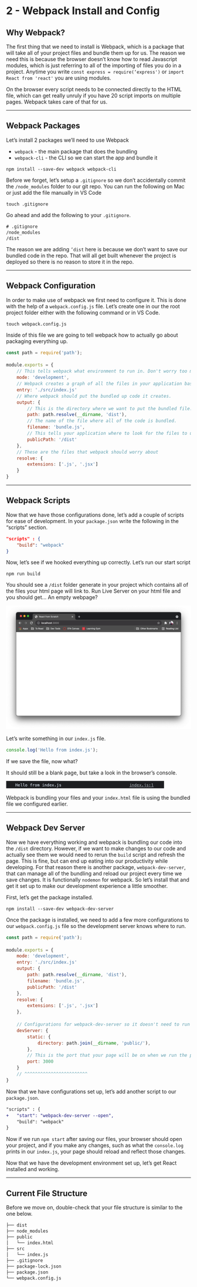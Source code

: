 # 2 - Webpack Install and Config

## Why Webpack?

The first thing that we need to install is Webpack, which is a package that will take all of your project files and bundle them up for us. The reason we need this is because the browser doesn’t know how to read Javascript modules, which is just referring to all of the importing of files you do in a project. Anytime you write `const express = require(‘express')` or `import React from 'react'` you are using modules.

On the browser every script needs to be connected directly to the HTML file, which can get really unruly if you have 20 script imports on multiple pages. Webpack takes care of that for us.

---

## Webpack Packages

Let’s install 2 packages we’ll need to use Webpack

- `webpack` - the main package that does the bundling
- `webpack-cli` - the CLI so we can start the app and bundle it

```shell
npm install --save-dev webpack webpack-cli
```

Before we forget, let’s setup a `.gitignore` so we don’t accidentally commit the `/node_modules` folder to our git repo. You can run the following on Mac or just add the file manually in VS Code

```shell
touch .gitignore
```

Go ahead and add the following to your `.gitignore`.

```
# .gitignore
/node_modules
/dist
```

The reason we are adding `’dist` here is because we don’t want to save our bundled code in the repo. That will all get built whenever the project is deployed so there is no reason to store it in the repo.

---

## Webpack Configuration

In order to make use of webpack we first need to configure it. This is done with the help of a `webpack.config.js` file. Let’s create one in our the root project folder either with the following command or in VS Code.

```shell
touch webpack.config.js
```

Inside of this file we are going to tell webpack how to actually go about packaging everything up.

```javascript
const path = require('path');

module.exports = {
	// This tells webpack what environment to run in. Don't worry too much about this, just know that setting it to development gives us some useful tools.
	mode: 'development',
	// Webpack creates a graph of all the files in your application based on how they are all connected. This declares which file to start from.
	entry: './src/index.js'
	// Where webpack should put the bundled up code it creates.
	output: {
		// This is the directory where we want to put the bundled file. It must be an absolute path, hence the use of the path module from node.
		path: path.resolve(__dirname, 'dist'),
		// The name of the file where all of the code is bundled.
		filename: 'bundle.js',
		// This tells your application where to look for the files to use.
		publicPath: '/dist'
	},
	// These are the files that webpack should worry about
	resolve: {
		extensions: ['.js', '.jsx']
	}
}
```

---

## Webpack Scripts

Now that we have those configurations done, let’s add a couple of scripts for ease of development. In your `package.json` write the following in the “scripts” section.

```json
"scripts" : {
	"build": "webpack"
}
```

Now, let’s see if we hooked everything up correctly. Let’s run our start script

```shell
npm run build
```

You should see a `/dist` folder generate in your project which contains all of the files your html page will link to. Run Live Server on your html file and you should get… An empty webpage?

![](./screenshots/browser-window.png)

Let’s write something in our `index.js` file.

```javascript
console.log('Hello from index.js');
```

If we save the file, now what?

It should still be a blank page, but take a look in the browser’s console.

![](./screenshots/console.png)

Webpack is bundling your files and your `index.html` file is using the bundled file we configured earlier.

---

## Webpack Dev Server

Now we have everything working and webpack is bundling our code into the `/dist` directory. However, if we want to make changes to our code and actually see them we would need to rerun the `build` script and refresh the page. This is fine, but can end up eating into our productivity while developing. For that reason there is another package, `webpack-dev-server`, that can manage all of the bundling and reload our project every time we save changes. It is functionally `nodemon` for webpack. So let’s install that and get it set up to make our development experience a little smoother.

First, let’s get the package installed.

```shell
npm install --save-dev webpack-dev-server
```

Once the package is installed, we need to add a few more configurations to our `webpack.config.js` file so the development server knows where to run.

```javascript
const path = require('path');

module.exports = {
	mode: 'development',
	entry: './src/index.js'
	output: {
		path: path.resolve(__dirname, 'dist'),
		filename: 'bundle.js',
		publicPath: '/dist'
	},
	resolve: {
		extensions: ['.js', '.jsx']
	},

	// Configurations for webpack-dev-server so it doesn't need to run a full build each time you make a change
	devServer: {
		static: {
			directory: path.join(__dirname, 'public/'),
		},
		// This is the port that your page will be on when we run the project
		port: 3000
	}
	// ^^^^^^^^^^^^^^^^^^^^^^^^
}
```

Now that we have configurations set up, let’s add another script to our `package.json`.

```diff
"scripts" : {
+	"start": "webpack-dev-server --open",
	"build": "webpack"
}
```

Now if we run `npm start` after saving our files, your browser should open your project, and if you make any changes, such as what the `console.log` prints in our `index.js`, your page should reload and reflect those changes.

Now that we have the development environment set up, let’s get React installed and working.

---

## Current File Structure

Before we move on, double-check that your file structure is similar to the one below.

```
├── dist
├── node_modules
├── public
│   └── index.html
├── src
│   └── index.js
├── .gitignore
├── package-lock.json
├── package.json
└── webpack.config.js
```
